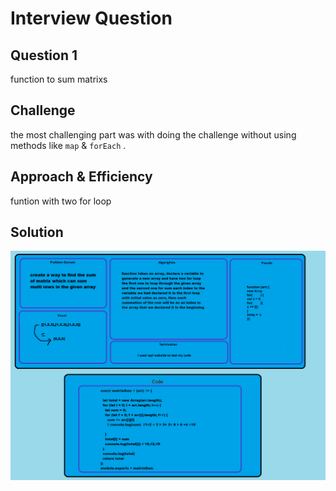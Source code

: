 # Interview Question 
## Question 1

function to sum matrixs

## Challenge

the most challenging part was with doing the challenge without using methods like `map` & `forEach` .

## Approach & Efficiency

funtion with two for loop 

## Solution

![whiteBoard](./assets/interview.png)